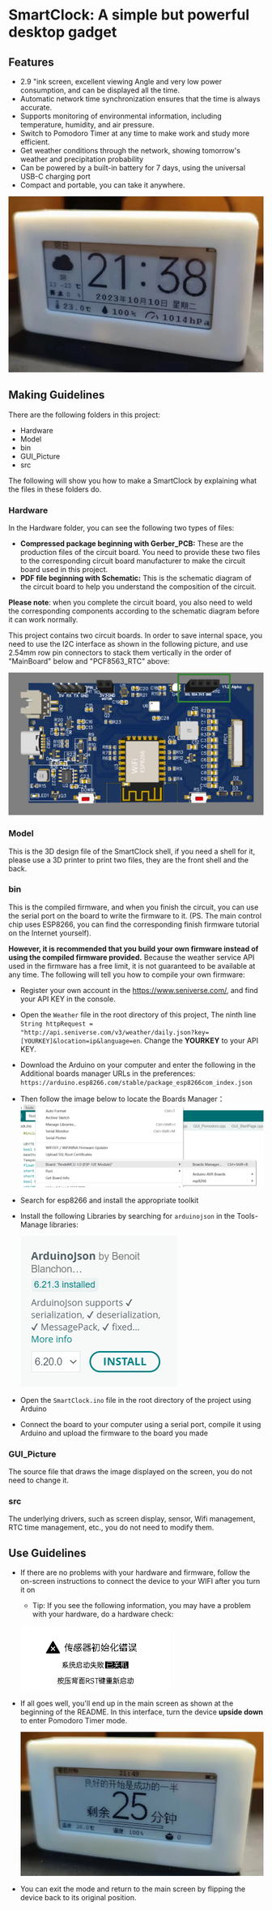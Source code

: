 # SmartClock: A simple but powerful desktop gadget


## Features
- 2.9 "ink screen, excellent viewing Angle and very low power consumption, and can be displayed all the time. 
- Automatic network time synchronization ensures that the time is always accurate. 
- Supports monitoring of environmental information, including temperature, humidity, and air pressure. 
- Switch to Pomodoro Timer at any time to make work and study more efficient. 
- Get weather conditions through the network, showing tomorrow's weather and precipitation probability
- Can be powered by a built-in battery for 7 days, using the universal USB-C charging port 
- Compact and portable, you can take it anywhere. 

![DevicePhoto1](README_img/DevicePhoto1.jpg)

## Making Guidelines 
There are the following folders in this project: 
- Hardware
- Model
- bin
- GUI_Picture
- src 

The following will show you how to make a SmartClock by explaining what the files in these folders do.

### Hardware 
In the Hardware folder, you can see the following two types of files: 
- **Compressed package beginning with Gerber_PCB:** These are the production files of the circuit board. You need to provide these two files to the corresponding circuit board manufacturer to make the circuit board used in this project.
- **PDF file beginning with Schematic:** This is the schematic diagram of the circuit board to help you understand the composition of the circuit. 

**Please note**: when you complete the circuit board, you also need to weld the corresponding components according to the schematic diagram before it can work normally. 

This project contains two circuit boards. In order to save internal space, you need to use the I2C interface as shown in the following picture, and use 2.54mm row pin connectors to stack them vertically in the order of "MainBoard" below and "PCF8563_RTC" above: 

![ConnectPCB](README_img/ConnectPCB.png)


### Model
This is the 3D design file of the SmartClock shell, if you need a shell for it, please use a 3D printer to print two files, they are the front shell and the back. 

### bin
This is the compiled firmware, and when you finish the circuit, you can use the serial port on the board to write the firmware to it. (PS. The main control chip uses ESP8266, you can find the corresponding finish firmware tutorial on the Internet yourself). 

**However, it is recommended that you build your own firmware instead of using the compiled firmware provided.** Because the weather service API used in the firmware has a free limit, it is not guaranteed to be available at any time. The following will tell you how to compile your own firmware: 
- Register your own account in the https://www.seniverse.com/, and find your API KEY in the console. 
- Open the `Weather` file in the root directory of this project, The ninth line `String httpRequest = "http://api.seniverse.com/v3/weather/daily.json?key=[YOURKEY]&location=ip&language=en`. Change the **YOURKEY** to your API KEY. 
- Download the Arduino on your computer and enter the following in the Additional boards manager URLs in the preferences: `https://arduino.esp8266.com/stable/package_esp8266com_index.json`
- Then follow the image below to locate the Boards Manager：
    ![arduino_add_board](README_img/arduino_add_board.png)
- Search for esp8266 and install the appropriate toolkit
- Install the following Libraries by searching for `arduinojson` in the Tools-Manage libraries: 

    ![arduinojson](README_img/arduinojson.png)
- Open the `SmartClock.ino` file in the root directory of the project using Arduino
- Connect the board to your computer using a serial port, compile it using Arduino and upload the firmware to the board you made

### GUI_Picture
The source file that draws the image displayed on the screen, you do not need to change it. 

### src 
The underlying drivers, such as screen display, sensor, Wifi management, RTC time management, etc., you do not need to modify them. 

## Use Guidelines
- If there are no problems with your hardware and firmware, follow the on-screen instructions to connect the device to your WIFI after you turn it on
    - Tip: 
    If you see the following information, you may have a problem with your hardware, do a hardware check: 

    ![InitSensorErr](GUI_Picture/InitSensorErr.bmp)
- If all goes well, you'll end up in the main screen as shown at the beginning of the README. In this interface, turn the device **upside down** to enter Pomodoro Timer mode. 

    ![DevicePhoto2](README_img/DevicePhoto2.jpg) 

- You can exit the mode and return to the main screen by flipping the device back to its original position. 
